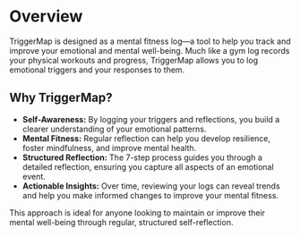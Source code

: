 # Overview

TriggerMap is designed as a mental fitness log—a tool to help you track and improve your emotional and mental well-being. Much like a gym log records your physical workouts and progress, TriggerMap allows you to log emotional triggers and your responses to them.

## Why TriggerMap?

- **Self-Awareness:** By logging your triggers and reflections, you build a clearer understanding of your emotional patterns.
- **Mental Fitness:** Regular reflection can help you develop resilience, foster mindfulness, and improve mental health.
- **Structured Reflection:** The 7-step process guides you through a detailed reflection, ensuring you capture all aspects of an emotional event.
- **Actionable Insights:** Over time, reviewing your logs can reveal trends and help you make informed changes to improve your mental fitness.

This approach is ideal for anyone looking to maintain or improve their mental well-being through regular, structured self-reflection.